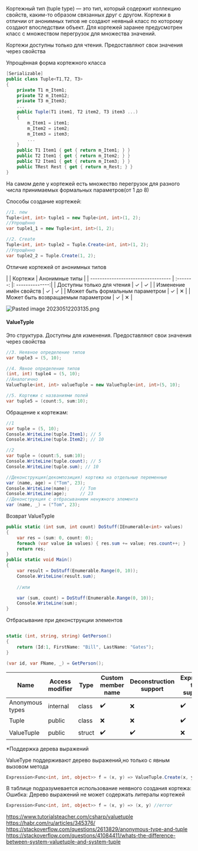 Кортежный тип (tuple type) — это тип, который содержит коллекцию свойств, каким-то образом связанных друг с другом. Кортежи в отличии от анонимных типов не создают неявный класс по которому создают впоследствии объект. Для кортежей заранее предусмотрен класс с множеством перегрузок для множества значений.

Кортежи доступны только для чтения.
Предоставляют свои значения через свойства

Упрощённая форма кортежного класса
```csharp
[Serializable]
public class Tuple<T1,T2, T3>
{
	private T1 m_Item1;
	private T2 m_Item12;
	private T3 m_Item3;
	...
	public Tuple(T1 item1, T2 item2, T3 item3 ...) 
	{ 
		m_Item1 = item1; 
		m_Item2 = item2; 
		m_Item3 = item3;
		...
	}
	public T1 Item1 { get { return m_Item1; } }
	public T2 Item1 { get { return m_Item2; } }
	public T2 Item1 { get { return m_Item3; } }
	public TRest Rest { get { return m_Rest; } }
}

```
На самом деле у кортежей есть множество перегрузок для разного числа принимаемых формальных параметров(от 1 до 8)



Способы создание кортежей:
```csharp
//1. new
Tuple<int, int> tuple1 = new Tuple<int, int>(1, 2);
//Упрощённо
var tuple1_1 = new Tuple<int, int>(1, 2);

//2. Create
Tuple<int, int> tuple2 = Tuple.Create<int, int>(1, 2);
//Упрощённо
var tuple2_2 = Tuple.Create(1, 2);

```
Отличие кортежей от анонимных типов

|                                    | Кортежи | Анонимные типы |
| ---------------------------------- | :-------: |: --------------:|
| Доступны только для чтения         | ✓        | ✓              |
| Изменение имён свойств             | ✓       | ✓              |
| Может быть формальным параметром   | ✓       | ✕              |
| Может быть возвращаемым параметром | ✓       | ✕              |

![Pasted image 20230512203135.png](/img/user/Files/Image/Pasted%20image%2020230512203135.png)

#### ValueTyple
Это структура. Доступны для изменения. Предоставляют свои значения через свойства

```csharp
//3. Неявное определение типов
var tuple3 = (5, 10);

//4. Явное определение типов 
(int, int) tuple4 = (5, 10);
//Аналогично
ValueTuple<int, int> valueTuple = new ValueTuple<int, int>(5, 10);

//5. Кортежи с названиями полей
var tuple5 = (count:5, sum:10);
```

Обращение к кортежам:
```csharp
//1
var tuple = (5, 10);
Console.WriteLine(tuple.Item1); // 5
Console.WriteLine(tuple.Item2); // 10

//2
var tuple = (count:5, sum:10);
Console.WriteLine(tuple.count); // 5
Console.WriteLine(tuple.sum); // 10

//Деконструкция(декомпозиция) кортежа на отдельные переменные
var (name, age) = ("Tom", 23);
Console.WriteLine(name);    // Tom
Console.WriteLine(age);     // 23
//Деконструкция с отбрасыванием ненужного элемента
var (name, _) = ("Tom", 23);
```

Возврат ValueTyple
```csharp
public static (int sum, int count) DoStuff(IEnumerable<int> values) 
{
    var res = (sum: 0, count: 0);
    foreach (var value in values) { res.sum += value; res.count++; }
    return res;
}
public static void Main()
{
	var result = DoStuff(Enumerable.Range(0, 10));
	Console.WriteLine(result.sum);
	
	//или

	var (sum, count) = DoStuff(Enumerable.Range(0, 10));
	Console.WriteLine(sum);
}
```

Отбрасывание при деконструкции элементов
```csharp

static (int, string, string) GetPerson() 
{
    return (Id:1, FirstName: "Bill", LastName: "Gates");
}

(var id, var FName, _) = GetPerson(); 
```

|Name|Access modifier|Type|Custom member name|Deconstruction support|Expression tree support*|
|---|---|---|---|---|---|
|Anonymous types|internal|class|✔️|❌|✔️|
|Tuple|public|class|❌|❌|✔️|
|ValueTuple|public|struct|✔️|✔️|❌|

*Поддержка дерева выражений

ValueType поддерживают дерево выражений,но только с явным вызовом метода
```csharp
Expression<Func<int, int, object>> f = (x, y) => ValueTuple.Create(x, y);
```

В таблице подразумевается использование неявного создания кортежа:
Ошибка: Дерево выражений не может содержать литералы кортежей
```csharp
Expression<Func<int, int, object>> f = (x, y) => (x, y) //error
```


https://www.tutorialsteacher.com/csharp/valuetuple
https://habr.com/ru/articles/345376/
https://stackoverflow.com/questions/2613829/anonymous-type-and-tuple
https://stackoverflow.com/questions/41084411/whats-the-difference-between-system-valuetuple-and-system-tuple